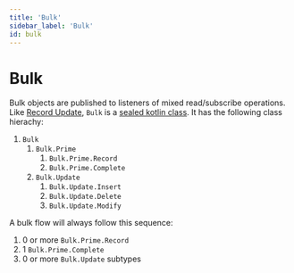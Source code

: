 ```yaml
---
title: 'Bulk'
sidebar_label: 'Bulk'
id: bulk
---
```


Bulk
====

Bulk objects are published to listeners of mixed read/subscribe operations. Like [Record Update](/database/helper-classes/subscription/record-update/), `Bulk` is a [sealed kotlin class](https://kotlinlang.org/docs/sealed-classes.html). It has the following class hierachy:

1.  `Bulk`
    1.  `Bulk.Prime`
        1.  `Bulk.Prime.Record`
        2.  `Bulk.Prime.Complete`
    2.  `Bulk.Update`
        1.  `Bulk.Update.Insert`
        2.  `Bulk.Update.Delete`
        3.  `Bulk.Update.Modify`

A bulk flow will always follow this sequence:

1.  0 or more `Bulk.Prime.Record`
2.  1 `Bulk.Prime.Complete`
3.  0 or more `Bulk.Update` subtypes
